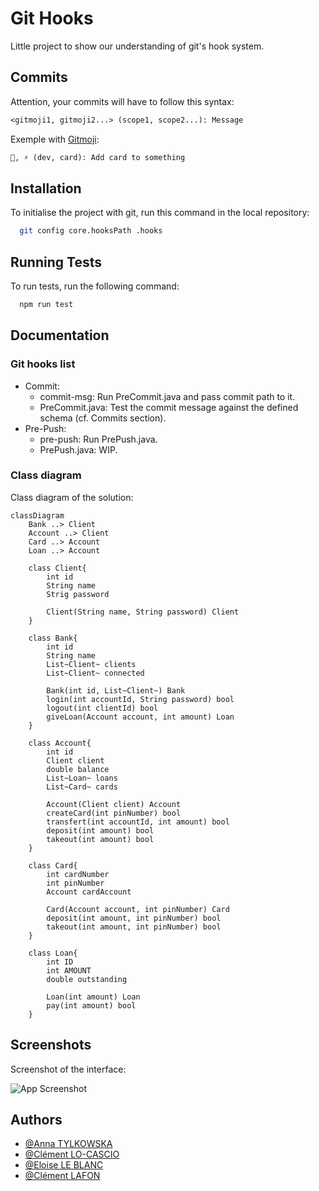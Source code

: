 
# Git Hooks

Little project to show our understanding of git's hook system.

## Commits

Attention, your commits will have to follow this syntax:

```txt
<gitmoji1, gitmoji2...> (scope1, scope2...): Message
```
Exemple with [Gitmoji](https://gitmoji.dev/):
```txt
🎨, ⚡️ (dev, card): Add card to something
```

## Installation

To initialise the project with git, run this command in the local repository:

```bash
  git config core.hooksPath .hooks
```

    
## Running Tests

To run tests, run the following command:

```bash
  npm run test
```


## Documentation

### Git hooks list
- Commit: 
  - commit-msg: Run PreCommit.java and pass commit path to it.
  - PreCommit.java: Test the commit message against the defined schema (cf. Commits section).
- Pre-Push:
  - pre-push: Run PrePush.java.
  - PrePush.java: WIP.

### Class diagram

Class diagram of the solution:

```mermaid
classDiagram
    Bank ..> Client
    Account ..> Client
    Card ..> Account
    Loan ..> Account

    class Client{
        int id
        String name
        Strig password

        Client(String name, String password) Client
    }

    class Bank{
        int id
        String name
        List~Client~ clients
        List~Client~ connected

        Bank(int id, List~Client~) Bank
        login(int accountId, String password) bool
        logout(int clientId) bool
        giveLoan(Account account, int amount) Loan
    }

    class Account{
        int id
        Client client
        double balance
        List~Loan~ loans
        List~Card~ cards

        Account(Client client) Account
        createCard(int pinNumber) bool
        transfert(int accountId, int amount) bool
        deposit(int amount) bool
        takeout(int amount) bool
    }

    class Card{
        int cardNumber
        int pinNumber
        Account cardAccount

        Card(Account account, int pinNumber) Card
        deposit(int amount, int pinNumber) bool
        takeout(int amount, int pinNumber) bool
    }

    class Loan{
        int ID
        int AMOUNT
        double outstanding

        Loan(int amount) Loan
        pay(int amount) bool
    }
```

## Screenshots
Screenshot of the interface:

![App Screenshot](https://via.placeholder.com/468x300?text=App+Screenshot+Here)


## Authors

- [@Anna TYLKOWSKA](https://www.github.com/annaty)
- [@Clément LO-CASCIO](https://www.github.com/ClemLcs)
- [@Eloise LE BLANC](https://www.github.com/eloiseLBC)
- [@Clément LAFON](https://www.github.com/L-Clem)

